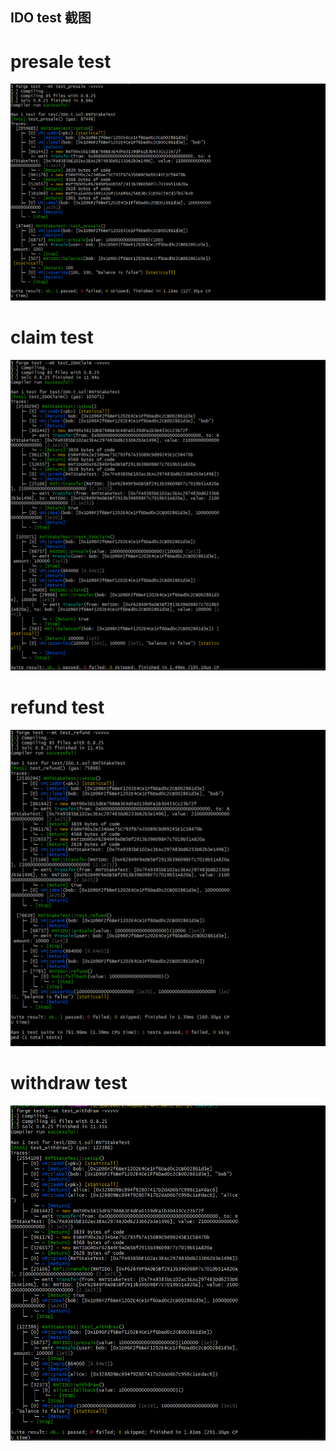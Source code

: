 ## IDO test 截图


#  presale test
![alt text](20240512153735.png)

#  claim test
![alt text](20240512153800.png)

#  refund test
![alt text](20240512153826.png)

#  withdraw test
![alt text](20240512153834.png)
